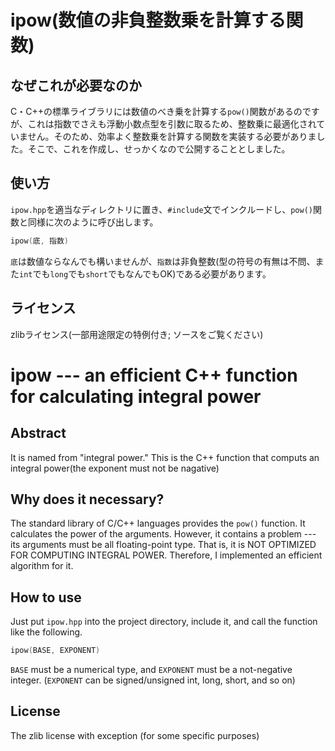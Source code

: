 # ipow(数値の非負整数乗を計算する関数)
## なぜこれが必要なのか

C・C++の標準ライブラリには数値のべき乗を計算する`pow()`関数があるのですが、これは指数でさえも浮動小数点型を引数に取るため、整数乗に最適化されていません。そのため、効率よく整数乗を計算する関数を実装する必要がありました。そこで、これを作成し、せっかくなので公開することとしました。

## 使い方

`ipow.hpp`を適当なディレクトリに置き、`#include`文でインクルードし、`pow()`関数と同様に次のように呼び出します。

```C++
ipow(底, 指数)
```

`底`は数値ならなんでも構いませんが、`指数`は非負整数(型の符号の有無は不問、また`int`でも`long`でも`short`でもなんでもOK)である必要があります。

## ライセンス

zlibライセンス(一部用途限定の特例付き; ソースをご覧ください)

# ipow --- an efficient C++ function for calculating integral power
## Abstract

It is named from "integral power."  This is the C++ function that computs an integral power(the exponent must not be nagative)

## Why does it necessary?

The standard library of C/C++ languages provides the `pow()` function.  It calculates the power of the arguments.  However, it contains a problem --- its arguments must be all floating-point type.  That is, it is NOT OPTIMIZED FOR COMPUTING INTEGRAL POWER.  Therefore, I implemented an efficient algorithm for it.

## How to use

Just put `ipow.hpp` into the project directory, include it, and call the function like the following.

```C++
ipow(BASE, EXPONENT)
```

`BASE` must be a numerical type, and `EXPONENT` must be a not-negative integer. (`EXPONENT` can be signed/unsigned int, long, short, and so on)

## License

The zlib license with exception (for some specific purposes)
